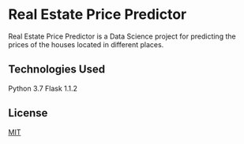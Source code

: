 # Real Estate  Price Predictor

Real Estate  Price Predictor is a Data Science project for predicting the prices of the houses located in different places.

## Technologies Used 

Python 3.7
Flask 1.1.2

## License
[MIT](https://choosealicense.com/licenses/mit/)